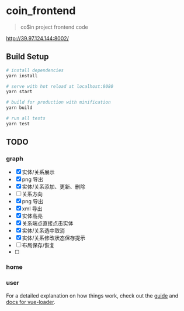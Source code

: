 # coin_frontend

> co$in project frontend code

http://39.97.124.144:8002/

## Build Setup

``` bash
# install dependencies
yarn install

# serve with hot reload at localhost:8080
yarn start

# build for production with minification
yarn build

# run all tests
yarn test
```

## TODO

### graph

- [x] 实体/关系展示
- [x] png 导出
- [x] 实体/关系添加、更新、删除
- [ ] 关系方向
- [x] png 导出
- [x] xml 导出
- [x] 实体高亮
- [x] 关系端点直接点击实体
- [x] 实体/关系选中取消
- [x] 实体/关系修改状态保存提示
- [ ] 布局保存/恢复
- [ ] 

### home

### user

For a detailed explanation on how things work, check out the [guide](http://vuejs-templates.github.io/webpack/) and [docs for vue-loader](http://vuejs.github.io/vue-loader).
